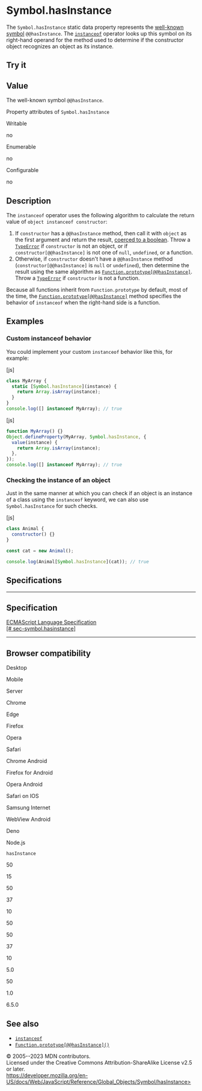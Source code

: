 Symbol.hasInstance
==================

 
The `Symbol.hasInstance` static data property represents the [well-known
symbol](../symbol#well-known_symbols) `@@hasInstance`. The
[`instanceof`](../../operators/instanceof) operator looks up this symbol
on its right-hand operand for the method used to determine if the
constructor object recognizes an object as its instance.


 
Try it 
------

 



 
Value
-----

 
The well-known symbol `@@hasInstance`.

 
Property attributes of `Symbol.hasInstance`




Writable

no

Enumerable

no

Configurable

no

 
Description
-----------

 
The `instanceof` operator uses the following algorithm to calculate the
return value of `object instanceof constructor`:

1.  If `constructor` has a `@@hasInstance` method, then call it with
    `object` as the first argument and return the result, [coerced to a
    boolean](../boolean#boolean_coercion). Throw a
    [`TypeError`](../typeerror) if `constructor` is not an object, or if
    `constructor[@@hasInstance]` is not one of `null`, `undefined`, or a
    function.
2.  Otherwise, if `constructor` doesn\'t have a `@@hasInstance` method
    (`constructor[@@hasInstance]` is `null` or `undefined`), then
    determine the result using the same algorithm as
    [`Function.prototype[@@hasInstance]`](../function/@@hasinstance).
    Throw a [`TypeError`](../typeerror) if `constructor` is not a
    function.

Because all functions inherit from `Function.prototype` by default, most
of the time, the
[`Function.prototype[@@hasInstance]`](../function/@@hasinstance) method
specifies the behavior of `instanceof` when the right-hand side is a
function.



 
Examples
--------


 
### Custom instanceof behavior 

 
You could implement your custom `instanceof` behavior like this, for
example:

 
 
[js]


```js
class MyArray {
  static [Symbol.hasInstance](instance) {
    return Array.isArray(instance);
  }
}
console.log([] instanceof MyArray); // true
```


 
 
[js]


```js
function MyArray() {}
Object.defineProperty(MyArray, Symbol.hasInstance, {
  value(instance) {
    return Array.isArray(instance);
  },
});
console.log([] instanceof MyArray); // true
```




 
### Checking the instance of an object 

 
Just in the same manner at which you can check if an object is an
instance of a class using the `instanceof` keyword, we can also use
`Symbol.hasInstance` for such checks.

 
 
[js]


```js
class Animal {
  constructor() {}
}

const cat = new Animal();

console.log(Animal[Symbol.hasInstance](cat)); // true
```




Specifications
--------------

 
  ---------------------------------------------------------------------------------------------------------------------
  Specification
  ---------------------------------------------------------------------------------------------------------------------
  [ECMAScript Language Specification\
  [\#
  sec-symbol.hasinstance]](https://tc39.es/ecma262/multipage/fundamental-objects.html#sec-symbol.hasinstance)

  ---------------------------------------------------------------------------------------------------------------------


Browser compatibility 
---------------------

 


Desktop

Mobile

Server

Chrome

Edge

Firefox

Opera

Safari

Chrome Android

Firefox for Android

Opera Android

Safari on IOS

Samsung Internet

WebView Android

Deno

Node.js

`hasInstance`

50

15

50

37

10

50

50

37

10

5.0

50

1.0

6.5.0

 
See also 
--------

 
-   [`instanceof`](../../operators/instanceof)
-   [`Function.prototype[@@hasInstance]()`](../function/@@hasinstance)



 
© 2005--2023 MDN contributors.\
Licensed under the Creative Commons Attribution-ShareAlike License v2.5
or later.\
https://developer.mozilla.org/en-US/docs/Web/JavaScript/Reference/Global_Objects/Symbol/hasInstance>

